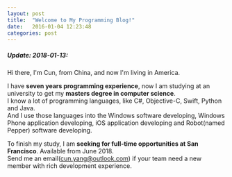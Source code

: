 ```yaml
---
layout: post
title:  "Welcome to My Programming Blog!"
date:   2016-01-04 12:23:48
categories: post
---
```


##### Update: 2018-01-13:

Hi there, I'm Cun, from China, and now I'm living in America.

I have **seven years programming experience**, now I am studying at an university to get my **masters degree in computer science**.<br>
I know a lot of programming languages, like C#, Objective-C, Swift, Python and Java.<br>
And I use those languages into the Windows software developing, Windows Phone application developing, iOS application developing and Robot(named Pepper) software developing.

To finish my study, I am **seeking for full-time opportunities at San Francisco**. Available from June 2018.<br>
Send me an email([cun.yang@outlook.com]) if your team need a new member with rich development experience.


[jekyll]:      http://jekyllrb.com
[jekyll-gh]:   https://github.com/jekyll/jekyll
[jekyll-help]: https://github.com/jekyll/jekyll-help
[Tomato! - Time Management Tool]: https://itunes.apple.com/app/id868078759
[cun.yang@outlook.com]: mailto:cun.yang@outlook.com
